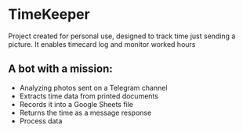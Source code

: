 # TimeKeeper

Project created for personal use, designed to track time just sending a picture. It enables timecard log and monitor worked hours

## A bot with a mission:
- Analyzing photos sent on a Telegram channel
- Extracts time data from printed documents
- Records it into a Google Sheets file
- Returns the time as a message response
- Process data
